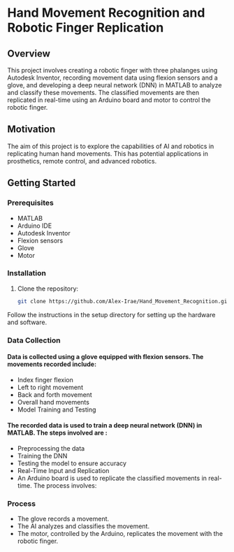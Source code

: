 # Hand Movement Recognition and Robotic Finger Replication

## Overview

This project involves creating a robotic finger with three phalanges using Autodesk Inventor, recording movement data using flexion sensors and a glove, and developing a deep neural network (DNN) in MATLAB to analyze and classify these movements. The classified movements are then replicated in real-time using an Arduino board and motor to control the robotic finger.

## Motivation

The aim of this project is to explore the capabilities of AI and robotics in replicating human hand movements. This has potential applications in prosthetics, remote control, and advanced robotics.

## Getting Started

### Prerequisites

- MATLAB
- Arduino IDE
- Autodesk Inventor
- Flexion sensors
- Glove
- Motor

### Installation

1. Clone the repository:
   ```bash
   git clone https://github.com/Alex-Irae/Hand_Movement_Recognition.git
   ```
Follow the instructions in the setup directory for setting up the hardware and software.


### Data Collection
#### Data is collected using a glove equipped with flexion sensors. The movements recorded include:

- Index finger flexion
- Left to right movement
- Back and forth movement
- Overall hand movements
- Model Training and Testing



#### The recorded data is used to train a deep neural network (DNN) in MATLAB. The steps involved are : 
- Preprocessing the data
- Training the DNN
- Testing the model to ensure accuracy
- Real-Time Input and Replication
- An Arduino board is used to replicate the classified movements in real-time. The process involves:


### Process
- The glove records a movement.
- The AI analyzes and classifies the movement.
- The motor, controlled by the Arduino, replicates the movement with the robotic finger.
